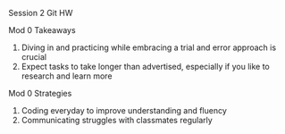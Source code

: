 Session 2 Git HW

Mod 0 Takeaways
1. Diving in and practicing while embracing a trial and error approach is crucial
2. Expect tasks to take longer than advertised, especially if you like to research and learn more

Mod 0 Strategies
1. Coding everyday to improve understanding and fluency
2. Communicating struggles with classmates regularly
